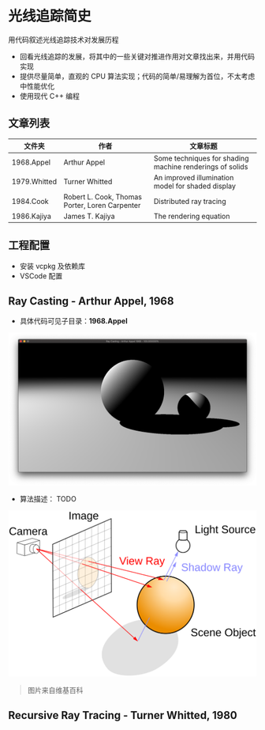 # 光线追踪简史 

用代码叙述光线追踪技术对发展历程

- 回看光线追踪的发展，将其中的一些关键对推进作用对文章找出来，并用代码实现
- 提供尽量简单，直观的 CPU 算法实现；代码的简单/易理解为首位，不太考虑中性能优化
- 使用现代 C++ 编程

## 文章列表

| 文件夹  |  作者    |  文章标题    |
| --  |  --  |  --  |
|  1968.Appel   | Arthur Appel |  Some techniques for shading machine renderings of solids    |
|  1979.Whitted | Turner Whitted  |  An improved illumination model for shaded display   |
|  1984.Cook    | Robert L. Cook, Thomas Porter, Loren Carpenter    | Distributed ray tracing  |
|  1986.Kajiya  | James T. Kajiya | The rendering equation  |

## 工程配置

- 安装 vcpkg 及依赖库
- VSCode 配置

## Ray Casting - Arthur Appel, 1968

- 具体代码可见子目录：**1968.Appel**

![Screen Shot](./1968.Appel/images/Screen-Shot-2020-05-08.png)

- 算法描述： TODO

![diagram](./1968.Appel/images/wiki_ray_trace_diagram.svg)
> 图片来自维基百科

## Recursive Ray Tracing - Turner Whitted, 1980
